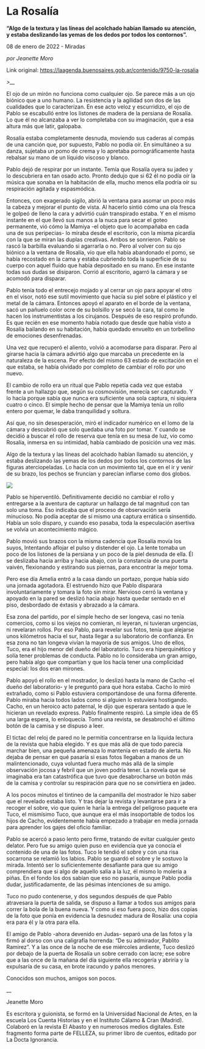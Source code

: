 # La Rosalía

**“Algo de la textura y las líneas del acolchado habían llamado su atención, y estaba deslizando las yemas de los dedos por todos los contornos”.**

08 de enero de 2022 - Miradas

_por Jeanette Moro_

Link original: https://laagenda.buenosaires.gob.ar/contenido/9750-la-rosalia



*>\_\_*



El ojo de un mirón no funciona como cualquier ojo. Se parece más a un ojo biónico que a uno humano. La resistencia y la agilidad son dos de las cualidades que lo caracterizan. En ese acto veloz y escurridizo, el ojo de Pablo se escabulló entre los listones de madera de la persiana de Rosalía. Lo que él no alcanzaba a ver lo completaba con su imaginación, que a esa altura más que latir, galopaba.




Rosalía estaba completamente desnuda, moviendo sus caderas al compás de una canción que, por supuesto, Pablo no podía oír. En simultáneo a su danza, sujetaba un pomo de crema y lo apretaba pornográficamente hasta rebalsar su mano de un líquido viscoso y blanco.




Pablo dejó de respirar por un instante. Temía que Rosalía oyera su jadeo y lo descubriera en tan osado acto. Pronto dedujo que si 62 él no podía oír la música que sonaba en la habitación de ella, mucho menos ella podría oír su respiración agitada y espasmódica.




Entonces, con exagerado sigilo, abrió la ventana para asomar un poco más la cabeza y mejorar el punto de vista. Al hacerlo sintió cómo una ola fresca le golpeó de lleno la cara y advirtió cuán transpirado estaba. Y en el mismo instante en el que llevó sus manos a la nuca para secar el goteo permanente, vió cómo la Mamiya -el objeto que lo acompañaba en cada una de sus peripecias- lo miraba desde el escritorio, con la misma picardía con la que se miran las duplas creativas. Ambos se sonrieron. Pablo se rascó la barbilla evaluando si agarrarla o no. Pero al volver con su ojo biónico a la ventana de Rosalía, vio que ella había abandonado el pomo, se había recostado en la cama y estaba cubriendo toda la superficie de su cuerpo con aquel fluido que había depositado en su mano. En ese instante todas sus dudas se disiparon. Corrió al escritorio, agarró la cámara y se acomodó para disparar.




Pablo tenía todo el entrecejo mojado y al cerrar un ojo para apoyar el otro en el visor, notó ese sutil movimiento que hacía su piel sobre el plástico y el metal de la cámara. Entonces apoyó el aparato en el borde de la ventana, sacó un pañuelo color ocre de su bolsillo y se secó la cara, tal como le hacen los instrumentistas a los cirujanos. Después de eso respiró profundo. Es que recién en ese momento había notado que desde que había visto a Rosalía bailando en su habitación, había quedado envuelto en un torbellino de emociones desenfrenadas.




Una vez que recuperó el aliento, volvió a acomodarse para disparar. Pero al girarse hacia la cámara advirtió algo que marcaba un precedente en la naturaleza de la escena. Por efecto del mismo 63 estado de excitación en el que estaba, se había olvidado por completo de cambiar el rollo por uno nuevo.




El cambio de rollo era un ritual que Pablo repetía cada vez que estaba frente a un hallazgo que, según su cosmovisión, merecía ser capturado. Y lo hacía porque sabía que nunca era suficiente una sola captura, ni siquiera cuatro o cinco. El simple hecho de pensar que la Mamiya tenía un rollo entero por quemar, le daba tranquilidad y soltura.




Así que, no sin desesperación, miró el indicador numérico en el lomo de la cámara y descubrió que solo quedaba una foto por tomar. Y cuando se decidió a buscar el rollo de reserva que tenía en su mesa de luz, vio como Rosalía, inmersa en su intimidad, había cambiado de posición una vez más.




Algo de la textura y las líneas del acolchado habían llamado su atención, y estaba deslizando las yemas de los dedos por todos los contornos de las figuras aterciopeladas. Lo hacía con un movimiento tal, que en el ir y venir de su brazo, los pechos se fruncían y parecían inflarse como dos globos.




![](https://cdn.feater.me/files/images/132509/7094cd07-aed0-4257-a525-b5b82653523b.png)




Pablo se hiperventiló. Definitivamente decidió no cambiar el rollo y entregarse a la aventura de capturar un hallazgo de tal magnitud con tan solo una toma. Eso indicaba que el proceso de observación sería minucioso. No podía aceptar de sí mismo una captura errática o sinsentido. Había un solo disparo, y cuando eso pasaba, toda la especulación asertiva se volvía un acontecimiento mágico.




Pablo movió sus brazos con la misma cadencia que Rosalía movía los suyos, Intentando aflojar el pulso y distender el ojo. La lente tomaba un poco de los listones de la persiana y un poco de la piel desnuda de ella. Él se deslizaba hacia arriba y hacia abajo, con la constancia de una puerta vaivén, flexionando y estirando sus piernas, para encontrar la mejor toma.




Pero ese día Amelia entró a la casa dando un portazo, porque había sido una jornada agotadora. El estruendo hizo que Pablo disparara involuntariamente y tomara la foto sin mirar. Nervioso cerró la ventana y apoyado en la pared se deslizó hacia abajo hasta quedar sentado en el piso, desbordado de éxtasis y abrazado a la cámara.




Esa zona del partido, por el simple hecho de ser longeva, casi no tenía comercios, como si los viejos no comieran, ni leyeran, ni tuvieran urgencias, ni revelaran rollos. Por eso Pablo, para revelar sus fotos, tenía que alejarse unos kilómetros hacia el sur, hasta llegar a su laboratorio de confianza. En esa zona no tan longeva vivían la mayoría de sus amigos. Uno de ellos, Tuco, era el hijo menor del dueño del laboratorio. Tuco era hiperquinético y solía tener problemas de conducta. Pablo no lo consideraba un gran amigo, pero había algo que compartían y que los hacía tener una complicidad especial: los dos eran mirones.




Pablo apoyó el rollo en el mostrador, lo deslizó hasta la mano de Cacho -el dueño del laboratorio- y le preguntó para qué hora estaba. Cacho lo miró extrañado, como si Pablo estuviera comportándose de una forma diferente. Pablo miraba hacia todos lados como si alguien lo estuviera hostigando. Cacho, en un heroico acto paternal, le dijo que esperara sentado a que le hicieran un revelado express. Pablo finalmente respiró. La simple idea de 65 una larga espera, lo enloquecía. Tomó una revista, se desabrochó el último botón de la camisa y se dispuso a leer.




El tictac del reloj de pared no le permitía concentrarse en la líquida lectura de la revista que había elegido. Y es que más allá de que todo parecía marchar bien, una pequeña amenaza lo mantenía en estado de alerta. No dejaba de pensar en qué pasaría si esas fotos llegaban a manos de un malintencionado, cuya voluntad fuera mucho más allá de la simple observación jocosa y febril que un joven podría tener. La novela que se imaginaba era tan catastrófica que tuvo que desabrocharse un botón más de la camisa y controlar su respiración para que no se convirtiera en jadeo.




A los pocos minutos el tintineo de la campanilla del mostrador le hizo saber que el revelado estaba listo. Y tras dejar la revista y levantarse para ir a recoger el sobre, vio que quien le haría la entrega del peligroso paquete era Tuco, el mismísimo Tuco, que aunque era el más insoportable de todos los hijos de Cacho, evidentemente había empezado a trabajar en media jornada para aprender los gajes del oficio familiar.




Pablo se acercó a paso lento pero firme, tratando de evitar cualquier gesto delator. Pero fue su amigo quien puso en evidencia que ya conocía el contenido de una de las fotos. Tuco le tendió el sobre y con una risa socarrona se relamió los labios. Pablo se guardó el sobre y le sostuvo la mirada. Intentó ser lo suficientemente desafiante para que su amigo comprendiera que si algo de aquello salía a la luz, él mismo lo molería a piñas. En el fondo los dos sabían que eso no pasaría, aunque Pablo podía dudar, justificadamente, de las pésimas intenciones de su amigo.




Tuco no pudo contenerse, y dos segundos después de que Pablo atravesara la puerta de salida, se dispuso a llamar a todos sus amigos para correr la bola de la buena nueva. Y como si eso fuera poco, hizo dos copias de la foto que ponía en evidencia la desnudez madura de Rosalía: una copia era para él y la otra para ella.




El amigo de Pablo -ahora devenido en Judas- separó una de las fotos y la firmó al dorso con una caligrafía horrenda: “De su admirador, Pablito Ramirez”. Y a las once de la noche de ese miércoles ardiente, Tuco deslizó por debajo de la puerta de Rosalía un sobre cerrado con lacre; ese sobre que a las once de la mañana del día siguiente ella recogería y abriría y la expulsaría de su casa, en brote iracundo y paños menores.




Conocidos son muchos, amigos son pocos.




\_\_




Jeanette Moro




Es escritora y guionista, se formó en la Universidad Nacional de Artes, en la escuela Los Cuenta Historias y en el Instituto Cálamo & Cran (Madrid). Colaboró en la revista El Abasto y en numerosos medios digitales. Este fragmento forma parte de FELLEZA, su primer libro de cuentos, editado por La Docta Ignorancia.



